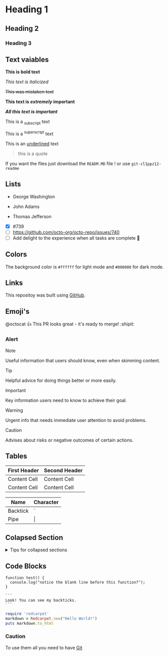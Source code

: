 # Heading 1
## Heading 2
### Heading 3


## Text vaiables

**This is bold text**

_This text is italicized_

~~This was mistaken text~~

**This text is _extremely_ important**

***All this text is important***

This is a <sub>subscript</sub> text

This is a <sup>superscript</sup> text

This is an <ins>underlined</ins> text

> this is a quote

If you want the files just download the `READM.MD` file ! or use `git-cl1ppz12-readme`


## Lists

- George Washington
* John Adams
+ Thomas Jefferson

- [x] #739
- [ ] https://github.com/octo-org/octo-repo/issues/740
- [ ] Add delight to the experience when all tasks are complete :tada:

## Colors

The background color is `#ffffff` for light mode and `#000000` for dark mode.

## Links

This repositoy was built using [GitHub](https://github.com).

## Emoji's
<!-- Use an :EMOJICODE: -->
@octocat :+1: This PR looks great - it's ready to merge! :shipit:

### Alert

> [!NOTE]
> Useful information that users should know, even when skimming content.

> [!TIP]
> Helpful advice for doing things better or more easily.

> [!IMPORTANT]
> Key information users need to know to achieve their goal.

> [!WARNING]
> Urgent info that needs immediate user attention to avoid problems.

> [!CAUTION]
> Advises about risks or negative outcomes of certain actions.

## Tables

| First Header  | Second Header |
| ------------- | ------------- |
| Content Cell  | Content Cell  |
| Content Cell  | Content Cell  |

| Name     | Character |
| ---      | ---       |
| Backtick | `         |
| Pipe     | \|        |

## Colapsed Section

<details>

<summary>Tips for collapsed sections</summary>

### You can add a header

You can add text within a collapsed section.

You can add an image or a code block, too.

```ruby
   puts "Hello World"
```

</details>

## Code Blocks

```
function test() {
  console.log("notice the blank line before this function?");
}
```

````
```
Look! You can see my backticks.
```
````

```ruby
require 'redcarpet'
markdown = Redcarpet.new("Hello World!")
puts markdown.to_html
```

### Caution
To use them all you need to have [Git](https://git-scm.com/downloads)
